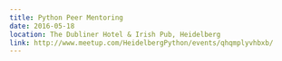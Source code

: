 ```yaml
---
title: Python Peer Mentoring
date: 2016-05-18
location: The Dubliner Hotel & Irish Pub, Heidelberg
link: http://www.meetup.com/HeidelbergPython/events/qhqmplyvhbxb/
---
```

